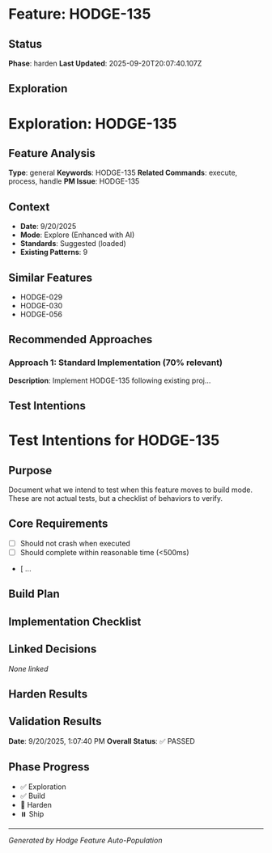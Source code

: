# Feature: HODGE-135

## Status
**Phase**: harden
**Last Updated**: 2025-09-20T20:07:40.107Z

## Exploration
# Exploration: HODGE-135

## Feature Analysis
**Type**: general
**Keywords**: HODGE-135
**Related Commands**: execute, process, handle
**PM Issue**: HODGE-135

## Context
- **Date**: 9/20/2025
- **Mode**: Explore (Enhanced with AI)
- **Standards**: Suggested (loaded)
- **Existing Patterns**: 9


## Similar Features
- HODGE-029
- HODGE-030
- HODGE-056




## Recommended Approaches


### Approach 1: Standard Implementation (70% relevant)
**Description**: Implement HODGE-135 following existing proj...

## Test Intentions
# Test Intentions for HODGE-135

## Purpose
Document what we intend to test when this feature moves to build mode.
These are not actual tests, but a checklist of behaviors to verify.

## Core Requirements
- [ ] Should not crash when executed
- [ ] Should complete within reasonable time (<500ms)
- [ ...

## Build Plan
## Implementation Checklist


## Linked Decisions
_None linked_

## Harden Results
## Validation Results
**Date**: 9/20/2025, 1:07:40 PM
**Overall Status**: ✅ PASSED




## Phase Progress
- ✅ Exploration
- ✅ Build
- 🔄 Harden
- ⏸️ Ship

---
_Generated by Hodge Feature Auto-Population_
